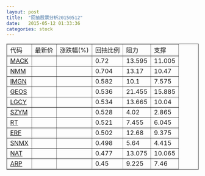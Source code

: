 ```yaml
---
layout: post
title:  "回抽股票分析20150512"
date:   2015-05-12 01:33:36
categories: stock
---
```

<script type="text/javascript">
var stockList = []
stockList.push('gb_mack');
stockList.push('gb_nmm');
stockList.push('gb_imgn');
stockList.push('gb_geos');
stockList.push('gb_lgcy');
stockList.push('gb_szym');
stockList.push('gb_rt');
stockList.push('gb_erf');
stockList.push('gb_snmx');
stockList.push('gb_nat');
stockList.push('gb_arp');
</script>
<table border="1">
 <tr>
 <td>代码</td>
 <td>最新价</td>
 <td>涨跌幅(%)</td>
 <td>回抽比例</td>
 <td>阻力</td>
 <td>支撑</td>
</tr>
  <tr id="mack">
  <td><a href="http://stock.finance.sina.com.cn/usstock/quotes/MACK.html" target="_blank">MACK</a></td><td></td><td></td><td>0.72</td><td>13.595</td><td>11.005</td></tr>
  <tr id="nmm">
  <td><a href="http://stock.finance.sina.com.cn/usstock/quotes/NMM.html" target="_blank">NMM</a></td><td></td><td></td><td>0.704</td><td>13.17</td><td>10.47</td></tr>
  <tr id="imgn">
  <td><a href="http://stock.finance.sina.com.cn/usstock/quotes/IMGN.html" target="_blank">IMGN</a></td><td></td><td></td><td>0.582</td><td>10.1</td><td>7.575</td></tr>
  <tr id="geos">
  <td><a href="http://stock.finance.sina.com.cn/usstock/quotes/GEOS.html" target="_blank">GEOS</a></td><td></td><td></td><td>0.536</td><td>21.455</td><td>15.885</td></tr>
  <tr id="lgcy">
  <td><a href="http://stock.finance.sina.com.cn/usstock/quotes/LGCY.html" target="_blank">LGCY</a></td><td></td><td></td><td>0.534</td><td>13.665</td><td>10.04</td></tr>
  <tr id="szym">
  <td><a href="http://stock.finance.sina.com.cn/usstock/quotes/SZYM.html" target="_blank">SZYM</a></td><td></td><td></td><td>0.528</td><td>4.02</td><td>2.865</td></tr>
  <tr id="rt">
  <td><a href="http://stock.finance.sina.com.cn/usstock/quotes/RT.html" target="_blank">RT</a></td><td></td><td></td><td>0.521</td><td>7.455</td><td>6.045</td></tr>
  <tr id="erf">
  <td><a href="http://stock.finance.sina.com.cn/usstock/quotes/ERF.html" target="_blank">ERF</a></td><td></td><td></td><td>0.502</td><td>12.68</td><td>9.375</td></tr>
  <tr id="snmx">
  <td><a href="http://stock.finance.sina.com.cn/usstock/quotes/SNMX.html" target="_blank">SNMX</a></td><td></td><td></td><td>0.498</td><td>5.64</td><td>4.415</td></tr>
  <tr id="nat">
  <td><a href="http://stock.finance.sina.com.cn/usstock/quotes/NAT.html" target="_blank">NAT</a></td><td></td><td></td><td>0.477</td><td>13.075</td><td>10.065</td></tr>
  <tr id="arp">
  <td><a href="http://stock.finance.sina.com.cn/usstock/quotes/ARP.html" target="_blank">ARP</a></td><td></td><td></td><td>0.45</td><td>9.225</td><td>7.46</td></tr>
</table>
